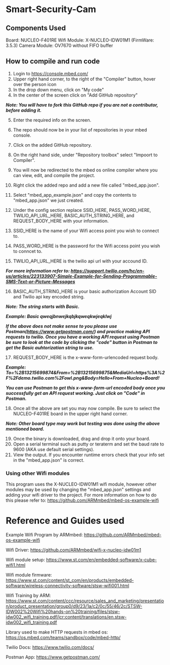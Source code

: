 # Smart-Security-Cam

## Components Used
Board: NUCLEO-F401RE
Wifi Module: X-NUCLEO-IDW01M1 (FirmWare: 3.5.3)
Camera Module: OV7670 without FIFO buffer

## How to compile and run code
1. Login to https://console.mbed.com/
2. Upper right hand corner, to the right of the "Compiler" button, hover over the person icon
3. In the drop down menu, click on "My code"
4. In the center of the screen click on "Add GitHub repository"

***Note: You will have to fork this GitHub repo if you are not a contributor, before adding it.***

5. Enter the required info on the screen.
6. The repo should now be in your list of repositories in your mbed console.
7. Click on the added GitHub repository.
8. On the right hand side, under "Repository toolbox" select "Impoort to Compiler".
9. You will now be redirected to the mbed os online compiler where you can view, edit, and compile the project.
10. Right click the added repo and add a new file called "mbed_app.json".
11. Select "mbed_app_example.json" and copy the contents to "mbed_app.json" we just created.

12. Under the config section replace SSID_HERE, PASS_WORD_HERE, TWILIO_API_URL_HERE, BASIC_AUTH_STRING_HERE, and REQUEST_BODY_HERE with your information.
13. SSID_HERE is the name of your Wifi access point you wish to connect to.
14. PASS_WORD_HERE is the password for the Wifi access point you wish to conncet to.
15. TWILIO_API_URL_HERE is the twilio api url with your accound ID.

***For more information refer to: https://support.twilio.com/hc/en-us/articles/223133907-Simple-Example-for-Sending-Programmable-SMS-Text-or-Picture-Messages***

16. BASIC_AUTH_STRING_HERE is your basic authorization Account SID and Twilio api key encoded string.

***Note: The string starts with Basic.***

***Example: Basic qweqjbnwejkqbjkqweqkwjeqklwj***

***If the above does not make sense to you please use Postman(https://www.getpostman.com/) and practice making API requests to twilio. Once you have a working API request using Postman be sure to look at the code by clicking the "code" button in Postman to get the Basic auhtorization string to use.***

17. REQUEST_BODY_HERE is the x-www-form-urlencoded request body.

***Example: To=%2B13215699874&From=%2B13215699875&MediaUrl=https%3A%2F%2Fdemo.twilio.com%2Fowl.png&Body=Hello+From+Nucleo+Board!***

***You can use Postman to get this x-www-form-url encoded body once you successfully get an API request working. Just click on "Code" in Postman.***

18. Once all the above are set you may now compile. Be sure to select the NUCLEO-F401RE board in the upper right hand corner.

***Note: Other board type may work but testing was done using the above mentioned board.***

19. Once the binary is downloaded, drag and drop it onto your board.
20. Open a serial terminal such as putty or teraterm and set the baud rate to 9600 (AKA use default serial settings).
21. View the output. If you encounter runtime errors check that your info set in the "mbed_app.json" is correct.

### Using other Wifi modules
This program uses the X-NUCLEO-IDW01M1 wifi module, however other modules may be used by changing the "mbed_app.json" settings and adding your wifi driver to the project. For more information on how to do this please refer to: https://github.com/ARMmbed/mbed-os-example-wifi

# Reference and Guides used
Example Wifi Program by ARMmbed: https://github.com/ARMmbed/mbed-os-example-wifi

Wifi Driver: https://github.com/ARMmbed/wifi-x-nucleo-idw01m1

Wifi module setup: https://www.st.com/en/embedded-software/x-cube-wifi1.html

Wifi module firmware: https://www.st.com/content/st_com/en/products/embedded-software/wireless-connectivity-software/stsw-wifi001.html

Wifi Training by ARM: https://www.st.com/content/ccc/resource/sales_and_marketing/presentation/product_presentation/group0/d9/23/1a/c2/0c/55/46/2c/STSW-IDW002%20Wifi%20hands-on%20training/files/stsw-idw002_wifi_training.pdf/jcr:content/translations/en.stsw-idw002_wifi_training.pdf

Library used to make HTTP requests in mbed os: https://os.mbed.com/teams/sandbox/code/mbed-http/

Twilio Docs: https://www.twilio.com/docs/

Postman App: https://www.getpostman.com/
